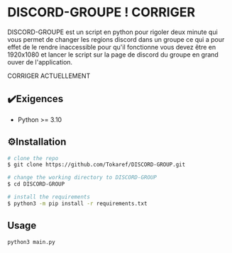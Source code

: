 
# DISCORD-GROUPE ! CORRIGER
DISCORD-GROUPE est un script en python pour rigoler deux minute qui vous permet de changer les regions discord dans un groupe ce qui a pour effet de le rendre inaccessible pour qu'il fonctionne vous devez être en 1920x1080 et lancer le script sur la page de discord du groupe en grand ouver  de l'application.

CORRIGER ACTUELLEMENT
## ✔️Exigences

 - Python >= 3.10

## ⚙️Installation



```bash
# clone the repo
$ git clone https://github.com/Tokaref/DISCORD-GROUP.git

# change the working directory to DISCORD-GROUP
$ cd DISCORD-GROUP

# install the requirements
$ python3 -m pip install -r requirements.txt
```
    
## Usage

```bash
python3 main.py

```
